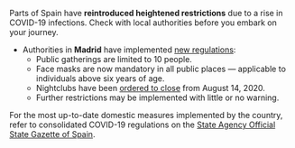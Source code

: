 Parts of Spain have **reintroduced heightened restrictions** due to a rise in COVID-19 infections. Check with local authorities before you embark on your journey.

- Authorities in **Madrid** have implemented [new regulations](https://www.garda.com/crisis24/news-alerts/364016/spain-additional-covid-19-restrictions-to-be-imposed-in-madrid-from-july-30-update-39):
  - Public gatherings are limited to 10 people.
  - Face masks are now mandatory in all public places — applicable to individuals above six years of age.
  - Nightclubs have been [ordered to close](https://www.garda.com/crisis24/news-alerts/369116/spain-authorities-order-nightclubs-to-close-august-14-update-40) from August 14, 2020.
  - Further restrictions may be implemented with little or no warning.

For the most up-to-date domestic measures implemented by the country, refer to consolidated COVID-19 regulations on the [State Agency Official State Gazette of Spain](https://www.boe.es/biblioteca_juridica/codigos/codigo.php?id=355&modo=2&nota=0&tab=2).
